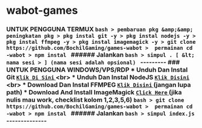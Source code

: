 # wabot-games
###  UNTUK PENGGUNA TERMUX ```bash > pembaruan pkg &amp;&amp; peningkatan pkg > pkg instal git -y > pkg instal nodejs -y > pkg instal ffmpeg -y > pkg instal imagemagick -y > git clone https://github.com/BochilGaming/games-wabot >  permainan cd -wabot > npm instal ``` ######  Jalankan ```bash > simpul . [ &lt; nama sesi > ] (nama sesi adalah opsional) ```  ---------  ###  UNTUK PENGGUNA WINDOWS/VPS/RDP * Unduh Dan Instal Git [ `Klik Di Sini` ](https://git-scm.com/downloads) &lt;br> * Unduh Dan Instal NodeJS [ `Klik Disini` ](https://nodejs.org/en/download) &lt;br> * Download Dan Instal FFMPEG [ `Klik Disini` ](https://ffmpeg.org/download.html) (jangan lupa path) * Download And Install ImageMagick [ `Click Here` ](https://imagemagick.org/script/download.php) (jika nulis mau work, checklist kolom 1,2,3,5,6) ```bash > git clone https://github.com/BochilGaming/games-wabot >  permainan cd -wabot > npm instal ``` ######  Jalankan ```bash > simpul index.js ``` --------------

